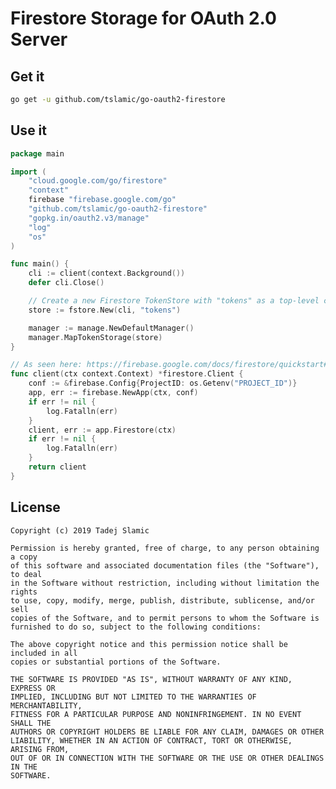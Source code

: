 # Firestore Storage for OAuth 2.0 Server

## Get it

```bash
go get -u github.com/tslamic/go-oauth2-firestore
```

## Use it

```go
package main

import (
	"cloud.google.com/go/firestore"
	"context"
	firebase "firebase.google.com/go"
	"github.com/tslamic/go-oauth2-firestore"
	"gopkg.in/oauth2.v3/manage"
	"log"
	"os"
)

func main() {
	cli := client(context.Background())
	defer cli.Close()

	// Create a new Firestore TokenStore with "tokens" as a top-level collection name.
	store := fstore.New(cli, "tokens")

	manager := manage.NewDefaultManager()
	manager.MapTokenStorage(store)
}

// As seen here: https://firebase.google.com/docs/firestore/quickstart#initialize
func client(ctx context.Context) *firestore.Client {
	conf := &firebase.Config{ProjectID: os.Getenv("PROJECT_ID")}
	app, err := firebase.NewApp(ctx, conf)
	if err != nil {
		log.Fatalln(err)
	}
	client, err := app.Firestore(ctx)
	if err != nil {
		log.Fatalln(err)
	}
	return client
}
```

## License

    Copyright (c) 2019 Tadej Slamic
    
    Permission is hereby granted, free of charge, to any person obtaining a copy
    of this software and associated documentation files (the "Software"), to deal
    in the Software without restriction, including without limitation the rights
    to use, copy, modify, merge, publish, distribute, sublicense, and/or sell
    copies of the Software, and to permit persons to whom the Software is
    furnished to do so, subject to the following conditions:
    
    The above copyright notice and this permission notice shall be included in all
    copies or substantial portions of the Software.
    
    THE SOFTWARE IS PROVIDED "AS IS", WITHOUT WARRANTY OF ANY KIND, EXPRESS OR
    IMPLIED, INCLUDING BUT NOT LIMITED TO THE WARRANTIES OF MERCHANTABILITY,
    FITNESS FOR A PARTICULAR PURPOSE AND NONINFRINGEMENT. IN NO EVENT SHALL THE
    AUTHORS OR COPYRIGHT HOLDERS BE LIABLE FOR ANY CLAIM, DAMAGES OR OTHER
    LIABILITY, WHETHER IN AN ACTION OF CONTRACT, TORT OR OTHERWISE, ARISING FROM,
    OUT OF OR IN CONNECTION WITH THE SOFTWARE OR THE USE OR OTHER DEALINGS IN THE
    SOFTWARE.
